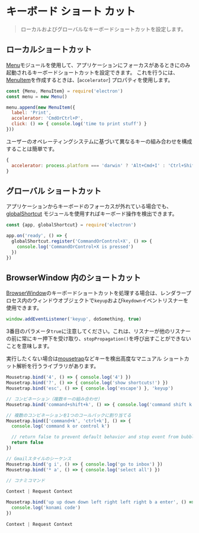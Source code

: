 # キーボード ショート カット

> ローカルおよびグローバルなキーボードショートカットを設定します。

## ローカルショートカット

[Menu](../api/menu.md)モジュールを使用して、アプリケーションにフォーカスがあるときにのみ起動されるキーボードショートカットを設定できます。 これを行うには、[MenuItem](../api/menu-item.md)を作成するときは、[`accelerator`] プロパティを使用します。

```js
const {Menu, MenuItem} = require('electron')
const menu = new Menu()

menu.append(new MenuItem({
  label: 'Print',
  accelerator: 'CmdOrCtrl+P',
  click: () => { console.log('time to print stuff') }
}))
```

ユーザーのオペレーティングシステムに基づいて異なるキーの組み合わせを構成することは簡単です。

```js
{
  accelerator: process.platform === 'darwin' ? 'Alt+Cmd+I' : 'Ctrl+Shift+I'
}
```

## グローバル ショートカット

アプリケーションからキーボードのフォーカスが外れている場合でも、 [globalShortcut](../api/global-shortcut.md) モジュールを使用すればキーボード操作を検出できます。

```js
const {app, globalShortcut} = require('electron')

app.on('ready', () => {
  globalShortcut.register('CommandOrControl+X', () => {
    console.log('CommandOrControl+X is pressed')
  })
})
```

## BrowserWindow 内のショートカット

[BrowserWindow](../api/browser-window.md)のキーボードショートカットを処理する場合は、レンダラープロセス内のウィンドウオブジェクトで`keyup`および`keydown`イベントリスナーを使用できます。

```js
window.addEventListener('keyup', doSomething, true)
```

3番目のパラメータ`true`に注意してください。これは、リスナーが他のリスナーの前に常にキー押下を受け取り、`stopPropagation()`を呼び出すことができないことを意味します。

実行したくない場合は[mousetrap](https://github.com/ccampbell/mousetrap)などキーを検出高度なマニュアル ショートカット解析を行うライブラリがあります。

```js
Mousetrap.bind('4', () => { console.log('4') })
Mousetrap.bind('?', () => { console.log('show shortcuts!') })
Mousetrap.bind('esc', () => { console.log('escape') }, 'keyup')

// コンビネーション（複数キーの組み合わせ）
Mousetrap.bind('command+shift+k', () => { console.log('command shift k') })

// 複数のコンビネーションを1つのコールバックに割り当てる
Mousetrap.bind(['command+k', 'ctrl+k'], () => {
  console.log('command k or control k')

  // return false to prevent default behavior and stop event from bubbling
  return false
})

// Gmailスタイルのシーケンス
Mousetrap.bind('g i', () => { console.log('go to inbox') })
Mousetrap.bind('* a', () => { console.log('select all') })

// コナミコマンド
 
Context | Request Context

Mousetrap.bind('up up down down left right left right b a enter', () => {
  console.log('konami code')
})
 
Context | Request Context

```